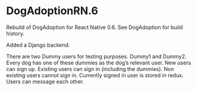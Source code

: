 # DogAdoptionRN.6
Rebuild of DogAdoption for React Native 0.6. See DogAdoption for build history.

Added a Django backend.

There are two Dummy users for testing purposes. Dummy1 and Dummy2. Every dog has one of these dummies as the dog’s relevant user. New users can sign up. Existing users can sign in (including the dummies). Non existing users cannot sign in. Currently signed in user is stored in redux. Users can message each other.
